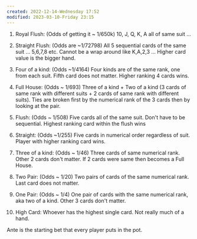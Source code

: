 ```yaml
---
created: 2022-12-14-Wednesday 17:52
modified: 2023-03-10-Friday 23:15
---
```

1. Royal Flush: (Odds of getting it ~ 1/650k)
	10, J, Q, K, A all of same suit ...

2. Straight Flush: (Odds are ~1/72798)
	All 5 sequential cards of the same suit ... 5,6,7,8 etc. Cannot be a wrap around like K,A,2,3 ... Higher card value is the bigger hand.

3. Four of a kind: (Odds ~1/4164)
	Four kinds are of the same rank, one from each suit. Fifth card does not matter. Higher ranking 4 cards wins.

4. Full House: (Odds ~ 1/693)
	Three of a kind + Two of a kind (3 cards of same rank with different suits + 2 cards of same rank with different suits). Ties are broken first by the numerical rank of the 3 cards then by looking at the pair.

5. Flush: (Odds ~ 1/508)
	Five cards all of the same suit. Don't have to be sequential. Highest ranking card within the flush wins

6. Straight: (Odds ~1/255)
	Five cards in numerical order regardless of suit. Player with higher ranking card wins.

7. Three of a kind: (Odds ~ 1/46)
	Three cards of same numerical rank. Other 2 cards don't matter. If 2 cards were same then becomes a Full House.

8. Two Pair: (Odds ~ 1/20)
	Two pairs of cards of the same numerical rank. Last card does not matter.

9. One Pair: (Odds ~ 1/4)
	One pair of cards with the same numerical rank, aka two of a kind. Other 3 cards don't matter.

10. High Card:
	Whoever has the highest single card. Not really much of a hand.

Ante is the starting bet that every player puts in the pot.
